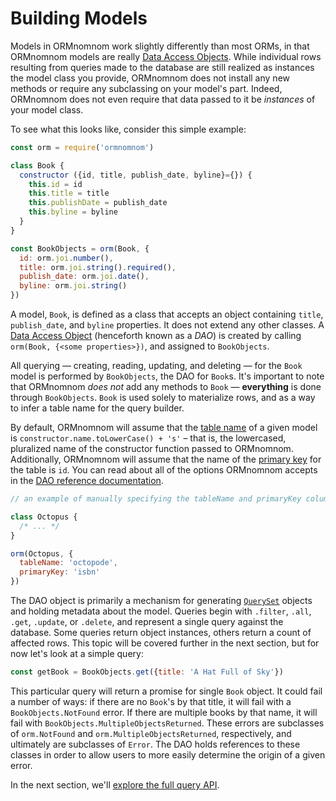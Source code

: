# Building Models

Models in ORMnomnom work slightly differently than most ORMs, in that ORMnomnom
models are really [Data Access Objects][ref-dao]. While individual rows
resulting from queries made to the database are still realized as instances the
model class you provide, ORMnomnom does not install any new methods or require
any subclassing on your model's part. Indeed, ORMnomnom does not even require
that data passed to it be *instances* of your model class.

To see what this looks like, consider this simple example:

```javascript
const orm = require('ormnomnom')

class Book {
  constructor ({id, title, publish_date, byline}={}) {
    this.id = id
    this.title = title
    this.publishDate = publish_date
    this.byline = byline
  }
}

const BookObjects = orm(Book, {
  id: orm.joi.number(),
  title: orm.joi.string().required(),
  publish_date: orm.joi.date(),
  byline: orm.joi.string()
})
```

A model, `Book`, is defined as a class that accepts an object containing
`title`, `publish_date`, and `byline` properties. It does not extend any other
classes. A [Data Access Object][ref-dao] (henceforth known as a *DAO*) is
created by calling `orm(Book, {<some properties>})`, and assigned to
`BookObjects`.

All querying — creating, reading, updating, and deleting — for the `Book` model
is performed by `BookObjects`, the DAO for `Book`s. It's important to note that
ORMnomnom *does not* add any methods to `Book` — **everything** is done through
`BookObjects`. `Book` is used solely to materialize rows, and as a way to infer
a table name for the query builder.

By default, ORMnomnom will assume that the [table name][def-table]
of a given model is `constructor.name.toLowerCase() + 's'` – that is, the
lowercased, pluralized name of the constructor function passed to ORMnomnom.
Additionally, ORMnomnom will assume that the name of the [primary
key][def-primary-key] for the table is `id`. You can read about all of
the options ORMnomnom accepts in the [DAO reference
documentation][ref-dao].

```javascript
// an example of manually specifying the tableName and primaryKey column name:

class Octopus {
  /* ... */
}

orm(Octopus, {
  tableName: 'octopode',
  primaryKey: 'isbn'
})
```

The DAO object is primarily a mechanism for generating
[`QuerySet`][ref-queryset] objects and holding metadata about the model.
Queries begin with `.filter`, `.all`, `.get`, `.update`, or `.delete`, and
represent a single query against the database. Some queries return object
instances, others return a count of affected rows. This topic will be covered
further in the next section, but for now let's look at a simple query:

```javascript
const getBook = BookObjects.get({title: 'A Hat Full of Sky'})
```

This particular query will return a promise for single `Book` object. It could
fail a number of ways: if there are no `Book`'s by that title, it will fail with
a `BookObjects.NotFound` error. If there are multiple books by that name, it will
fail with `BookObjects.MultipleObjectsReturned`. These errors are subclasses of
`orm.NotFound` and `orm.MultipleObjectsReturned`, respectively, and ultimately
are subclasses of `Error`. The DAO holds references to these classes in order
to allow users to more easily determine the origin of a given error.

In the next section, we'll [explore the full query API][guide-querying].

[ref-dao]: ./ref/dao.md
[def-table]: http://www.sqlcourse.com/table.html
[def-primary-key]: https://en.wikipedia.org/wiki/Unique_key#Summary
[ref-queryset]: ./ref/queryset.md
[guide-querying]: ./making-queries.md
